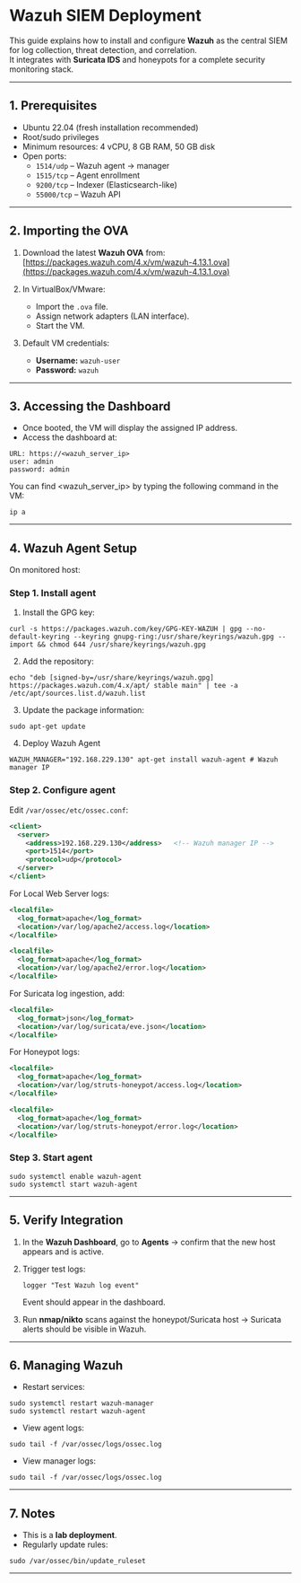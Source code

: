 # Wazuh SIEM Deployment

This guide explains how to install and configure **Wazuh** as the central SIEM for log collection, threat detection, and correlation.  
It integrates with **Suricata IDS** and honeypots for a complete security monitoring stack.

---

## 1. Prerequisites
- Ubuntu 22.04 (fresh installation recommended)
- Root/sudo privileges
- Minimum resources: 4 vCPU, 8 GB RAM, 50 GB disk
- Open ports:
  - `1514/udp` – Wazuh agent → manager
  - `1515/tcp` – Agent enrollment
  - `9200/tcp` – Indexer (Elasticsearch-like)
  - `55000/tcp` – Wazuh API

---

## 2. Importing the OVA

1. Download the latest **Wazuh OVA** from:  
   [https://packages.wazuh.com/4.x/vm/wazuh-4.13.1.ova](https://packages.wazuh.com/4.x/vm/wazuh-4.13.1.ova)
   
2. In VirtualBox/VMware:  
   - Import the `.ova` file.  
   - Assign network adapters (LAN interface).  
   - Start the VM.

3. Default VM credentials:  
   - **Username:** `wazuh-user`  
   - **Password:** `wazuh`  

---

## 3. Accessing the Dashboard

- Once booted, the VM will display the assigned IP address.  
- Access the dashboard at:

```
URL: https://<wazuh_server_ip>
user: admin
password: admin
```

You can find <wazuh_server_ip> by typing the following command in the VM:
```
ip a
```

---

## 4. Wazuh Agent Setup

On monitored host:

### Step 1. Install agent

1. Install the GPG key:
```
curl -s https://packages.wazuh.com/key/GPG-KEY-WAZUH | gpg --no-default-keyring --keyring gnupg-ring:/usr/share/keyrings/wazuh.gpg --import && chmod 644 /usr/share/keyrings/wazuh.gpg
```
2. Add the repository:
```
echo "deb [signed-by=/usr/share/keyrings/wazuh.gpg] https://packages.wazuh.com/4.x/apt/ stable main" | tee -a /etc/apt/sources.list.d/wazuh.list
```
3. Update the package information:
```
sudo apt-get update
```
4. Deploy Wazuh Agent
```
WAZUH_MANAGER="192.168.229.130" apt-get install wazuh-agent # Wazuh manager IP
```

### Step 2. Configure agent

Edit `/var/ossec/etc/ossec.conf`:

```xml
<client>
  <server>
    <address>192.168.229.130</address>   <!-- Wazuh manager IP -->
    <port>1514</port>
    <protocol>udp</protocol>
  </server>
</client>
```

For Local Web Server logs:

```xml
<localfile>
  <log_format>apache</log_format>
  <location>/var/log/apache2/access.log</location>
</localfile>

<localfile>
  <log_format>apache</log_format>
  <location>/var/log/apache2/error.log</location>
</localfile>
```

For Suricata log ingestion, add:

```xml
<localfile>
  <log_format>json</log_format>
  <location>/var/log/suricata/eve.json</location>
</localfile>
```

For Honeypot logs:

```xml
<localfile>
  <log_format>apache</log_format>
  <location>/var/log/struts-honeypot/access.log</location>
</localfile>

<localfile>
  <log_format>apache</log_format>
  <location>/var/log/struts-honeypot/error.log</location>
</localfile>
```

### Step 3. Start agent

```
sudo systemctl enable wazuh-agent
sudo systemctl start wazuh-agent
```

---

## 5. Verify Integration

1. In the **Wazuh Dashboard**, go to **Agents** → confirm that the new host appears and is active.
2. Trigger test logs:

   ```
   logger "Test Wazuh log event"
   ```

   Event should appear in the dashboard.
3. Run **nmap/nikto** scans against the honeypot/Suricata host → Suricata alerts should be visible in Wazuh.

---

## 6. Managing Wazuh

* Restart services:

```
sudo systemctl restart wazuh-manager
sudo systemctl restart wazuh-agent
```

* View agent logs:

```
sudo tail -f /var/ossec/logs/ossec.log
```

* View manager logs:

```
sudo tail -f /var/ossec/logs/ossec.log
```

---

## 7. Notes

* This is a **lab deployment**.
* Regularly update rules:

```
sudo /var/ossec/bin/update_ruleset
```

---
